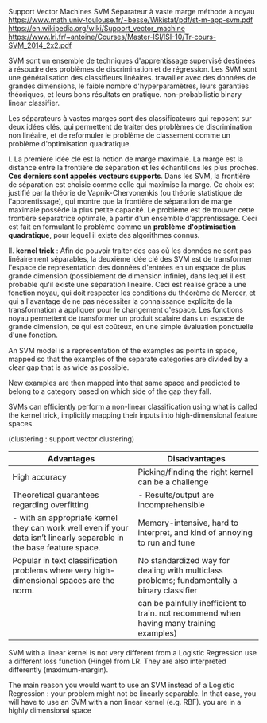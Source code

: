Support Vector Machines SVM
Séparateur à vaste marge
méthode à noyau
https://www.math.univ-toulouse.fr/~besse/Wikistat/pdf/st-m-app-svm.pdf
https://en.wikipedia.org/wiki/Support_vector_machine
https://www.lri.fr/~antoine/Courses/Master-ISI/ISI-10/Tr-cours-SVM_2014_2x2.pdf
 
SVM sont un ensemble de techniques d'apprentissage supervisé destinées à résoudre des problèmes de discrimination et de régression. 
Les SVM sont une généralisation des classifieurs linéaires.
travailler avec des données de grandes dimensions, le faible nombre d'hyperparamètres, leurs garanties théoriques, et leurs bons résultats en pratique.
non-probabilistic binary linear classifier.
 
Les séparateurs à vastes marges sont des classificateurs qui reposent sur deux idées clés, qui permettent de traiter des problèmes de discrimination non linéaire, et de reformuler le problème de classement comme un problème d'optimisation quadratique.

I. La première idée clé est la notion de marge maximale. La marge est la distance entre la frontière de séparation et les échantillons les plus proches. **Ces derniers sont appelés vecteurs supports**. 
Dans les SVM, la frontière de séparation est choisie comme celle qui maximise la marge. Ce choix est justifié par la théorie de Vapnik-Chervonenkis (ou théorie statistique de l'apprentissage), qui montre que la frontière de séparation de marge maximale possède la plus petite capacité. Le problème est de trouver cette frontière séparatrice optimale, à partir d'un ensemble d'apprentissage. Ceci est fait en formulant le problème comme un **problème d'optimisation quadratique**, pour lequel il existe des algorithmes connus.


II. **kernel trick** : Afin de pouvoir traiter des cas où les données ne sont pas linéairement séparables, la deuxième idée clé des SVM est de transformer l'espace de représentation des données d'entrées en un espace de plus grande dimension (possiblement de dimension infinie), dans lequel il est probable qu'il existe une séparation linéaire. Ceci est réalisé grâce à une fonction noyau, qui doit respecter les conditions du théorème de Mercer, et qui a l'avantage de ne pas nécessiter la connaissance explicite de la transformation à appliquer pour le changement d'espace. Les fonctions noyau permettent de transformer un produit scalaire dans un espace de grande dimension, ce qui est coûteux, en une simple évaluation ponctuelle d'une fonction.

An SVM model is a representation of the examples as points in space, mapped so that the examples of the separate categories are divided by a clear gap that is as wide as possible. 

New examples are then mapped into that same space and predicted to belong to a category based on which side of the gap they fall.
 
SVMs can efficiently perform a non-linear classification using what is called the kernel trick, implicitly mapping their inputs into high-dimensional feature spaces.
 
(clustering : support vector clustering)

|Advantages|Disadvantages|
|---|---|
|High accuracy|Picking/finding the right kernel can be a challenge|
|Theoretical guarantees regarding overfitting|- Results/output are incomprehensible|
|- with an appropriate kernel they can work well even if your data isn’t linearly separable in the base feature space.|Memory-intensive, hard to interpret, and kind of annoying to run and tune|
|Popular in text classification problems where very high-dimensional spaces are the norm.|No standardized way for dealing with multiclass problems; fundamentally a binary classifier|
||can be painfully inefficient to train. not recommend when having many training examples)|

SVM with a linear kernel is not very different from a Logistic Regression
use a different loss function (Hinge) from LR.
They are also interpreted differently (maximum-margin).
 
The main reason you would want to use an SVM instead of a Logistic Regression :
your problem might not be linearly separable. In that case, you will have to use an SVM with a non linear kernel (e.g. RBF).
you are in a highly dimensional space
